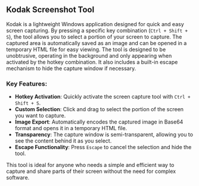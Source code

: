 ## Kodak Screenshot Tool

Kodak is a lightweight Windows application designed for quick and easy screen capturing. By pressing a specific key combination (`Ctrl + Shift + S`), the tool allows you to select a portion of your screen to capture. The captured area is automatically saved as an image and can be opened in a temporary HTML file for easy viewing. The tool is designed to be unobtrusive, operating in the background and only appearing when activated by the hotkey combination. It also includes a built-in escape mechanism to hide the capture window if necessary.

### Key Features:
- **Hotkey Activation**: Quickly activate the screen capture tool with `Ctrl + Shift + S`.
- **Custom Selection**: Click and drag to select the portion of the screen you want to capture.
- **Image Export**: Automatically encodes the captured image in Base64 format and opens it in a temporary HTML file.
- **Transparency**: The capture window is semi-transparent, allowing you to see the content behind it as you select.
- **Escape Functionality**: Press `Escape` to cancel the selection and hide the tool.

This tool is ideal for anyone who needs a simple and efficient way to capture and share parts of their screen without the need for complex software.
